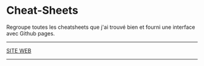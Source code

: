 # Cheat-Sheets
Regroupe toutes les cheatsheets que j'ai trouvé bien et fourni une interface avec Github pages.

********************************************************
 [SITE WEB](https://bastienmarais.github.io/Cheat-Sheets/)
********************************************************
